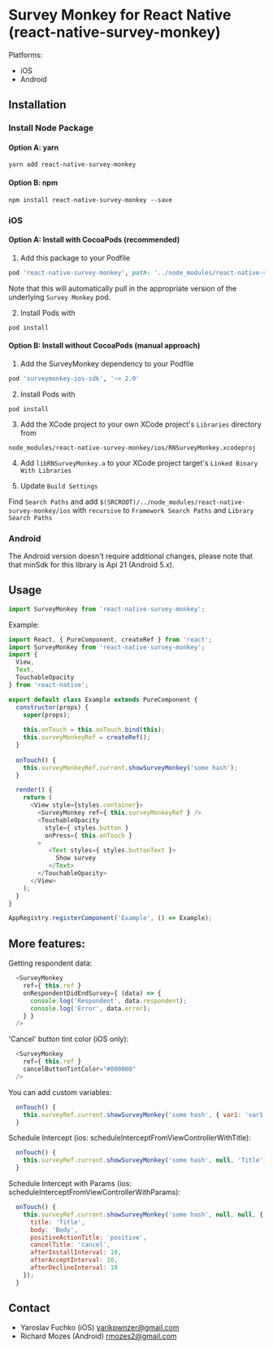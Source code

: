 
# Survey Monkey for React Native (react-native-survey-monkey)
  
Platforms:
- iOS
- Android

## Installation

### Install Node Package

#### Option A: yarn

```shell
yarn add react-native-survey-monkey
```

#### Option B: npm

```shell
npm install react-native-survey-monkey --save
```

### iOS

#### Option A: Install with CocoaPods (recommended)

1. Add this package to your Podfile

```ruby
pod 'react-native-survey-monkey', path: '../node_modules/react-native-survey-monkey'
```

Note that this will automatically pull in the appropriate version of the underlying `Survey Monkey` pod.

2. Install Pods with

```shell
pod install
```

#### Option B: Install without CocoaPods (manual approach)

1. Add the SurveyMonkey dependency to your Podfile

```ruby
pod 'surveymonkey-ios-sdk', '~> 2.0'
```

2. Install Pods with

```shell
pod install
```

3. Add the XCode project to your own XCode project's `Libraries` directory from

```
node_modules/react-native-survey-monkey/ios/RNSurveyMonkey.xcodeproj
```

4. Add `libRNSurveyMonkey.a` to your XCode project target's `Linked Binary With Libraries`

5. Update `Build Settings`

Find `Search Paths` and add `$(SRCROOT)/../node_modules/react-native-survey-monkey/ios` with `recursive` to `Framework Search Paths` and `Library Search Paths`

### Android

The Android version doesn't require additional changes, please note that that minSdk for this library is Api 21 (Android 5.x).

## Usage

```javascript
import SurveyMonkey from 'react-native-survey-monkey';
```

Example:

````javascript
import React, { PureComponent, createRef } from 'react';
import SurveyMonkey from 'react-native-survey-monkey';
import {
  View,
  Text,
  TouchableOpacity
} from 'react-native';

export default class Example extends PureComponent {
  constructor(props) {
    super(props);
    
    this.onTouch = this.onTouch.bind(this);
    this.surveyMonkeyRef = createRef();
  }
  
  onTouch() {
    this.surveyMonkeyRef.current.showSurveyMonkey('some hash');
  }

  render() {
    return (
      <View style={styles.container}>
        <SurveyMonkey ref={ this.surveyMonkeyRef } />
        <TouchableOpacity
          style={ styles.button }
          onPress={ this.onTouch }
        >
           <Text styles={ styles.buttonText }>
             Show survey
           </Text>
        </TouchableOpacity>
      </View>
    );
  }
}

AppRegistry.registerComponent('Example', () => Example);
````

## More features:

Getting respondent data:

````javascript
  <SurveyMonkey
    ref={ this.ref }
    onRespondentDidEndSurvey={ (data) => {
      console.log('Respondent', data.respondent);
      console.log('Error', data.error);
    } }
  />
````

'Cancel' button tint color (iOS only):

````javascript
  <SurveyMonkey
    ref={ this.ref }
    cancelButtonTintColor="#000000"
  />
````

You can add custom variables:

````javascript
  onTouch() {
    this.surveyRef.current.showSurveyMonkey('some hash', { var1: 'var1', var2: 'var2', ... });
  }
````

Schedule Intercept (ios: scheduleInterceptFromViewControllerWithTitle):

````javascript
  onTouch() {
    this.surveyRef.current.showSurveyMonkey('some hash', null, 'Title');
  }
````

Schedule Intercept with Params (ios: scheduleInterceptFromViewControllerWithParams):

````javascript
  onTouch() {
    this.surveyRef.current.showSurveyMonkey('some hash', null, null, {
      title: 'Title',
      body: 'Body',
      positiveActionTitle: 'positive',
      cancelTitle: 'cancel',
      afterInstallInterval: 10,
      afterAcceptInterval: 10,
      afterDeclineInterval: 10
    });
  }
````

## Contact

- Yaroslav Fuchko (iOS) <yarikpwnzer@gmail.com>
- Richard Mozes (Android) <rmozes2@gmail.com>
